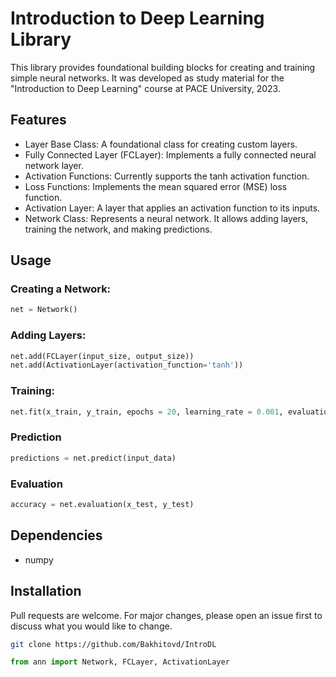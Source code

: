 # Introduction to Deep Learning Library
This library provides foundational building blocks for creating and training simple neural networks. It was developed as study material for the "Introduction to Deep Learning" course at PACE University, 2023.


## Features
- Layer Base Class: A foundational class for creating custom layers.
- Fully Connected Layer (FCLayer): Implements a fully connected neural network layer.
- Activation Functions: Currently supports the tanh activation function.
- Loss Functions: Implements the mean squared error (MSE) loss function.
- Activation Layer: A layer that applies an activation function to its inputs.
- Network Class: Represents a neural network. It allows adding layers, training the network, and making predictions.

## Usage
### Creating a Network:
```python
net = Network()
```
### Adding Layers:
```python 
net.add(FCLayer(input_size, output_size))
net.add(ActivationLayer(activation_function='tanh'))
```
### Training:
```python 
net.fit(x_train, y_train, epochs = 20, learning_rate = 0.001, evaluation=0.2)
```

### Prediction
```python 
predictions = net.predict(input_data)
```
### Evaluation
```python 
accuracy = net.evaluation(x_test, y_test)
```

## Dependencies
- numpy

## Installation
Pull requests are welcome. For major changes, please open an issue first to discuss what you would like to change.
```bash
git clone https://github.com/Bakhitovd/IntroDL
```
```python
from ann import Network, FCLayer, ActivationLayer
```

